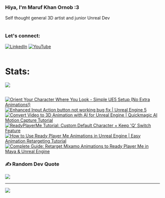   ### Hiya, I'm Maruf Khan Ornob :3
  Self thought general 3D artist and junior Unreal Dev<br><br>

### Let's connect:
[![LinkedIn](https://img.shields.io/badge/LinkedIn-%230077B5.svg?logo=linkedin&logoColor=white)](https://linkedin.com/in/ornobmk) [![YouTube](https://img.shields.io/badge/YouTube-%23FF0000.svg?logo=YouTube&logoColor=white)](https://youtube.com/@buggybug1) <br><br>

<!--- # Daily Tools:
![Blender](https://img.shields.io/badge/blender-%23F5792A.svg?style=for-the-badge&logo=blender&logoColor=white) 
![Python](https://img.shields.io/badge/python-3670A0?style=for-the-badge&logo=python&logoColor=ffdd54)
![Unreal Engine](https://img.shields.io/badge/unrealengine-%23313131.svg?style=for-the-badge&logo=unrealengine&logoColor=white)
![C++](https://img.shields.io/badge/c++-%2300599C.svg?style=for-the-badge&logo=c%2B%2B&logoColor=white)
![Figma](https://img.shields.io/badge/figma-%23F24E1E.svg?style=for-the-badge&logo=figma&logoColor=white)
![Canva](https://img.shields.io/badge/Canva-%2300C4CC.svg?style=for-the-badge&logo=Canva&logoColor=white) 
![Adobe Photoshop](https://img.shields.io/badge/adobe%20photoshop-%2331A8FF.svg?style=for-the-badge&logo=adobe%20photoshop&logoColor=white)
![Adobe Premiere Pro](https://img.shields.io/badge/Adobe%20Premiere%20Pro-9999FF.svg?style=for-the-badge&logo=Adobe%20Premiere%20Pro&logoColor=white) -->

# Stats:
![](https://github-readme-stats.vercel.app/api/top-langs/?username=marufx86&theme=calm_pink&hide_border=true&include_all_commits=false&count_private=false&layout=compact)<br><br>

<!-- BEGIN YOUTUBE-CARDS -->
[![Orient Your Character Where You Look - Simple UE5 Setup (No Extra Animations!)](https://ytcards.demolab.com/?id=PLbl9wR602E&title=Orient+Your+Character+Where+You+Look+-+Simple+UE5+Setup+%28No+Extra+Animations%21%29&lang=en&timestamp=1731762026&background_color=%230d1117&title_color=%23ffffff&stats_color=%23dedede&max_title_lines=1&width=250&border_radius=5 "Orient Your Character Where You Look - Simple UE5 Setup (No Extra Animations!)")](https://www.youtube.com/watch?v=PLbl9wR602E)
[![Enhanced Input Action button not working bug fix | Unreal Engine 5](https://ytcards.demolab.com/?id=qOHOI_K3qg4&title=Enhanced+Input+Action+button+not+working+bug+fix+%7C+Unreal+Engine+5&lang=en&timestamp=1731176574&background_color=%230d1117&title_color=%23ffffff&stats_color=%23dedede&max_title_lines=1&width=250&border_radius=5 "Enhanced Input Action button not working bug fix | Unreal Engine 5")](https://www.youtube.com/watch?v=qOHOI_K3qg4)
[![Convert Video to 3D Animation with AI for Unreal Engine | Quickmagic AI Motion Capture Tutorial](https://ytcards.demolab.com/?id=Gyn2eBADRHM&title=Convert+Video+to+3D+Animation+with+AI+for+Unreal+Engine+%7C+Quickmagic+AI+Motion+Capture+Tutorial&lang=en&timestamp=1730579715&background_color=%230d1117&title_color=%23ffffff&stats_color=%23dedede&max_title_lines=1&width=250&border_radius=5 "Convert Video to 3D Animation with AI for Unreal Engine | Quickmagic AI Motion Capture Tutorial")](https://www.youtube.com/watch?v=Gyn2eBADRHM)
[![ReadyPlayerMe Tutorial: Custom Default Character + Keep 'Q' Switch Feature](https://ytcards.demolab.com/?id=UTzwNrxTbtE&title=ReadyPlayerMe+Tutorial%3A+Custom+Default+Character+%2B+Keep+%27Q%27+Switch+Feature&lang=en&timestamp=1729930027&background_color=%230d1117&title_color=%23ffffff&stats_color=%23dedede&max_title_lines=1&width=250&border_radius=5 "ReadyPlayerMe Tutorial: Custom Default Character + Keep 'Q' Switch Feature")](https://www.youtube.com/watch?v=UTzwNrxTbtE)
[![How to Use Ready Player Me Animations in Unreal Engine | Easy Animation Retargeting Tutorial](https://ytcards.demolab.com/?id=JUwQFkDHHJc&title=How+to+Use+Ready+Player+Me+Animations+in+Unreal+Engine+%7C+Easy+Animation+Retargeting+Tutorial&lang=en&timestamp=1729404293&background_color=%230d1117&title_color=%23ffffff&stats_color=%23dedede&max_title_lines=1&width=250&border_radius=5 "How to Use Ready Player Me Animations in Unreal Engine | Easy Animation Retargeting Tutorial")](https://www.youtube.com/watch?v=JUwQFkDHHJc)
[![Complete Guide: Retarget Mixamo Animations to Ready Player Me in Maya & Unreal Engine](https://ytcards.demolab.com/?id=5Klbf5Z_s4A&title=Complete+Guide%3A+Retarget+Mixamo+Animations+to+Ready+Player+Me+in+Maya+%26+Unreal+Engine&lang=en&timestamp=1728769877&background_color=%230d1117&title_color=%23ffffff&stats_color=%23dedede&max_title_lines=1&width=250&border_radius=5 "Complete Guide: Retarget Mixamo Animations to Ready Player Me in Maya & Unreal Engine")](https://www.youtube.com/watch?v=5Klbf5Z_s4A)
<!-- END YOUTUBE-CARDS -->

### ✍️ Random Dev Quote
![](https://quotes-github-readme.vercel.app/api?type=horizontal&theme=tokyonight)

---
[![](https://visitcount.itsvg.in/api?id=marufx86&icon=1&color=0)](https://visitcount.itsvg.in)

<!-- Proudly created with GPRM ( https://gprm.itsvg.in ) -->
